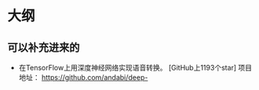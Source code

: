 
# 大纲

## 可以补充进来的

- 在TensorFlow上用深度神经网络实现语音转换。
[GitHub上1193个star]
项目地址：
https://github.com/andabi/deep-
